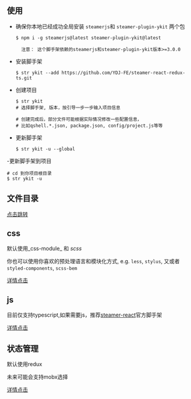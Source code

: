 
## 使用

- 确保你本地已经成功全局安装 `steamerjs`和 `steamer-plugin-ykit` 两个包

    ``` shell
    $ npm i -g steamerjs@latest steamer-plugin-ykit@latest
    ```

        注意： 这个脚手架依赖的steamerjs和steamer-plugin-ykit版本>=3.0.0

- 安装脚手架

    ``` shell
    $ str ykit --add https://github.com/YDJ-FE/steamer-react-redux-ts.git

- 创建项目

    ``` shell
    $ str ykit 
    # 选择脚手架, 版本，按引导一步一步输入项目信息

    # 创建完成后，部分文件可能根据实际情况修改一些配置信息，
    # 比如qshell.*.json, package.json, config/project.js等等
    ```

- 更新脚手架

    ``` shell
    $ str ykit -u --global
    ```
-更新脚手架到项目
   ``` shell
   # cd 到你项目根目录
   $ str ykit -u
   ``` 



## 文件目录

[点击跳转](./tree.md)


## css 

默认使用_css-module_ 和 _scss_

你也可以使用你喜欢的预处理语言和模块化方式, e.g. `less`, `stylus`, 又或者`styled-components`, `scss-bem`

[详情点击](./css.md)

## js

目前仅支持typescript,如果需要js，推荐[steamer-react](https://github.com/steamerjs/steamer-react)官方脚手架

[详情点击](./js.md)

## 状态管理

默认使用redux

未来可能会支持mobx选择

[详情点击](./store.md)



